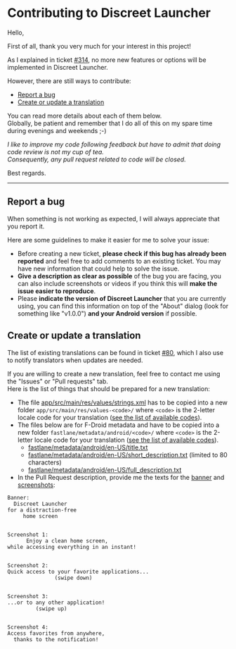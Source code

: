
# Contributing to Discreet Launcher

Hello,

First of all, thank you very much for your interest in this project!

As I explained in ticket [#314](https://github.com/falzonv/discreet-launcher/issues/314), no more new features or options will be implemented in Discreet Launcher.

However, there are still ways to contribute:

- [Report a bug](#report-a-bug)
- [Create or update a translation](#create-or-update-a-translation)

You can read more details about each of them below.  
Globally, be patient and remember that I do all of this on my spare time during evenings and weekends ;-)

*I like to improve my code following feedback but have to admit that doing code review is not my cup of tea.  
Consequently, any pull request related to code will be closed.*

Best regards.

---

## Report a bug

When something is not working as expected, I will always appreciate that you report it.

Here are some guidelines to make it easier for me to solve your issue:

- Before creating a new ticket, **please check if this bug has already been reported** and feel free to add comments to an existing ticket. You may have new information that could help to solve the issue.
- **Give a description as clear as possible** of the bug you are facing, you can also include screenshots or videos if you think this will **make the issue easier to reproduce**.
- Please **indicate the version of Discreet Launcher** that you are currently using, you can find this information on top of the "About" dialog (look for something like "v1.0.0") **and your Android version** if possible.


## Create or update a translation

The list of existing translations can be found in ticket [#80](https://github.com/falzonv/discreet-launcher/issues/80#issue-932460225), which I also use to notify translators when updates are needed.

If you are willing to create a new translation, feel free to contact me using the "Issues" or "Pull requests" tab.  
Here is the list of things that should be prepared for a new translation:

- The file [app/src/main/res/values/strings.xml](https://github.com/falzonv/discreet-launcher/blob/main/app/src/main/res/values/strings.xml) has to be copied into a new folder `app/src/main/res/values-<code>/` where `<code>` is the 2-letter locale code for your translation ([see the list of available codes](https://gitlab.com/fdroid/fdroidclient/-/tree/master/app/src/main/res)).
- The files below are for F-Droid metadata and have to be copied into a new folder `fastlane/metadata/android/<code>/` where `<code>` is the 2-letter locale code for your translation ([see the list of available codes](https://gitlab.com/fdroid/fdroidclient/-/tree/master/metadata)).
    - [fastlane/metadata/android/en-US/title.txt](https://github.com/falzonv/discreet-launcher/blob/main/fastlane/metadata/android/en-US/title.txt)
    - [fastlane/metadata/android/en-US/short_description.txt](https://github.com/falzonv/discreet-launcher/blob/main/fastlane/metadata/android/en-US/short_description.txt) (limited to 80 characters)
    - [fastlane/metadata/android/en-US/full_description.txt](https://github.com/falzonv/discreet-launcher/blob/main/fastlane/metadata/android/en-US/full_description.txt)
- In the Pull Request description, provide me the texts for the [banner](https://github.com/falzonv/discreet-launcher/blob/main/fastlane/metadata/android/en-US/images/featureGraphic.png) and [screenshots](https://github.com/falzonv/discreet-launcher/blob/main/docs/assets/img/screenshots_total_en.jpg):
```
Banner:
  Discreet Launcher
for a distraction-free
     home screen


Screenshot 1:
      Enjoy a clean home screen,
while accessing everything in an instant!


Screenshot 2:
Quick access to your favorite applications...
               (swipe down)


Screenshot 3:
...or to any other application!
         (swipe up)


Screenshot 4:
Access favorites from anywhere,
  thanks to the notification!
```

